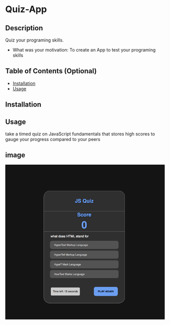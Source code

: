 # Quiz-App

## Description

Quiz your programing skills.

- What was your motivation: To create an App to test your programing skills

## Table of Contents (Optional)

- [Installation](#installation)
- [Usage](#usage)

## Installation

## Usage

take a timed quiz on JavaScript fundamentals that stores high scores
to gauge your progress compared to your peers

## image

<img width="720" alt="screenshot" src="./images/Screen Shot.png">
